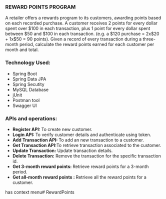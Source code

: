 <h3>REWARD POINTS PROGRAM</h3>
        A retailer offers a rewards program to its customers, awarding points based on each recorded purchase. A customer receives 2 points for every dollar spent over $100 in each transaction, plus 1 point for every dollar spent between $50 and $100 in each transaction. (e.g. a $120 purchase = 2x$20 + 1x$50 = 90 points). Given a record of every transaction during a three-month period, calculate the reward points earned for each customer per month and total.
 
<h3>Technology Used:</h3>
<ul>
<li>Spring Boot</li>
<li>Spring Data JPA</li>
<li>Spring Secutity</li>
<li>MySQL Database</li>
<li>jUnit</li>
<li>Postman tool</li>
<li>Swagger UI</li>
</ul>
 
<h3>APIs and operations:</h3>
<ul>
<li><b>Register API: </b>To create new customer.</li>
<li><b>Login API: </b>To verify customer details and authenticate using token.</li>
<li><b>Add Transaction API: </b>To add an new transaction to a customer.</li>
<li><b>Get Transaction API:</b>To retrieve transaction associated to the customer.</li>
<li><b>Update Transaction:</b> Update transaction details.</li>
<li><b>Delete Transaction:</b> Remove the transaction for the specific transaction id.</li>
<li><b>Get 3-month reward points: </b>Retrieve reward points for a 3-month period.</li>
<li><b>Get all-month reward points : </b>Retrieve all the reward points for a customer.</li>
</ul>
has context menu# RewardPoints
